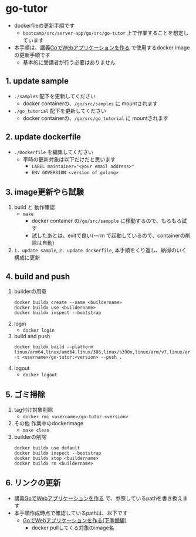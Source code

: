 # go-tutor

* dockerfileの更新手順です
	* `bootcamp/src/server-app/go/src/go-tutor` 上で作業することを想定しています
* 本手順は、講義[GoでWebアプリケーションを作る](../../) で使用するdocker imageの更新手順です
	* 基本的に受講者が行う必要はありません

## 1. update sample
* `./samples` 配下を更新してください
	* docker containerの、`/go/src/samples` に mountされます
* `./go_tutorial` 配下を更新してください
	* docker containerの、`/go/src/go_tutorial` に mountされます

## 2. update dockerfile
* `./Dockerfile` を編集してください
	* 平時の更新対象は以下だけだと思います
		* `LABEL maintainer="<your email address>"`
		* `ENV GOVERSION <version of golang>`

## 3. image更新やら試験
1. build と 動作確認
	* `make`
		* docker container の`/go/src/sampple` に移動するので、もろもろ試す
		* 試したあとは、exitで良い(--rm で起動しているので、containerの削除は自動)
1. `1. update sample`, `2. update dockerfile`, 本手順をくり返し、納得のいく構成に更新

## 4. build and push
1. builderの用意
	```
	docker buildx create --name <buildername>
	docker buildx use <buildername>
	docker buildx inspect --bootstrap
	```
2. login
	* `docker login`
3. build and push
	```
	docker buildx build --platform linux/arm64,linux/amd64,linux/386,linux/s390x,linux/arm/v7,linux/arm/v6 -t <username>/go-tutor:<version> --push .
	```
4. logout
	* `docker logout`

## 5. ゴミ掃除
1. tag付け対象削除
	* `docker rmi <username>/go-tutor:<version>`
2. その他 作業中のdockerimage
	* `make clean`
3. builderの削除
	```
	docker buildx use default
	docker buildx inspect --bootstrap
	docker buildx stop <buildername>
	docker buildx rm <buildername>
	```

## 6. リンクの更新

* 講義[GoでWebアプリケーションを作る](../../) で、参照しているpathを書き換えます
* 本手順作成時点で確認しているpathは、以下です
	* [GoでWebアプリケーションを作る(下準備編)](../../var/md/init.md)
		* docker pullしてくる対象のimage名

